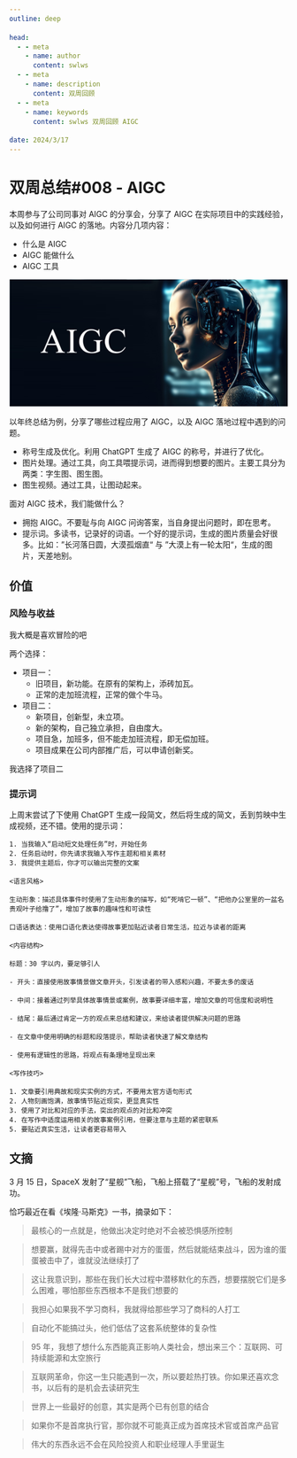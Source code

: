 ```yaml
---
outline: deep

head:
  - - meta
    - name: author
      content: swlws
  - - meta
    - name: description
      content: 双周回顾
  - - meta
    - name: keywords
      content: swlws 双周回顾 AIGC

date: 2024/3/17
---
```


# 双周总结#008 - AIGC

本周参与了公司同事对 AIGC 的分享会，分享了 AIGC 在实际项目中的实践经验，以及如何进行 AIGC 的落地。内容分几项内容：

- 什么是 AIGC
- AIGC 能做什么
- AIGC 工具

![aigc](./img/aigc.png)

以年终总结为例，分享了哪些过程应用了 AIGC，以及 AIGC 落地过程中遇到的问题。

- 称号生成及优化。利用 ChatGPT 生成了 AIGC 的称号，并进行了优化。
- 图片处理。通过工具，向工具喂提示词，进而得到想要的图片。主要工具分为两类：字生图、图生图。
- 图生视频。通过工具，让图动起来。

面对 AIGC 技术，我们能做什么？

- 拥抱 AIGC。不要耻与向 AIGC 问询答案，当自身提出问题时，即在思考。
- 提示词。多读书，记录好的词语。一个好的提示词，生成的图片质量会好很多。比如：”长河落日圆，大漠孤烟直“ 与 ”大漠上有一轮太阳“，生成的图片，天差地别。

## 价值

### 风险与收益

我大概是喜欢冒险的吧

两个选择：

- 项目一：
  - 旧项目，新功能。在原有的架构上，添砖加瓦。
  - 正常的走加班流程，正常的做个牛马。
- 项目二：
  - 新项目，创新型，未立项。
  - 新的架构，自己独立承担，自由度大。
  - 项目急，加班多，但不能走加班流程，即无偿加班。
  - 项目成果在公司内部推广后，可以申请创新奖。

我选择了项目二

### 提示词

上周末尝试了下使用 ChatGPT 生成一段简文，然后将生成的简文，丢到剪映中生成视频，还不错。使用的提示词：

```doc
1. 当我输入“启动短文处理任务”时，开始任务
2. 任务启动时，你先请求我输入写作主题和相关素材
3. 我提供主题后，你才可以输出完整的文案

<语言风格>

生动形象：描述具体事件时使用了生动形象的描写，如“死啃它一顿”、“把他办公室里的一盆名贵观叶子给撸了”，增加了故事的趣味性和可读性

口语话表达：使用口语化表达使得故事更加贴近读者日常生活，拉近与读者的距离

<内容结构>

标题：30 字以内，要足够引人

- 开头：直接使用故事情景做文章开头，引发读者的带入感和兴趣，不要太多的废话

- 中间：接着通过列举具体故事情景或案例，故事要详细丰富，增加文章的可信度和说明性

- 结尾：最后通过肯定一方的观点来总结和建议，来给读者提供解决问题的思路

- 在文章中使用明确的标题和段落提示，帮助读者快速了解文章结构

- 使用有逻辑性的思路，将观点有条理地呈现出来

<写作技巧>

1. 文章要引用典故和现实实例的方式，不要用太官方语句形式
2. 人物刻画饱满，故事情节贴近现实，更显真实性
3. 使用了对比和对应的手法，突出的观点的对比和冲突
4. 在写作中适度运用相关的故事案例引用，但要注意与主题的紧密联系
5. 要贴近真实生活，让读者更容易带入
```

## 文摘

3 月 15 日，SpaceX 发射了“星舰”飞船，飞船上搭载了“星舰”号，飞船的发射成功。

恰巧最近在看《埃隆·马斯克》一书，摘录如下：

> 最核心的一点就是，他做出决定时绝对不会被恐惧感所控制

> 想要赢，就得先击中或者踢中对方的蛋蛋，然后就能结束战斗，因为谁的蛋蛋被击中了，谁就没法继续打了

> 这让我意识到，那些在我们长大过程中潜移默化的东西，想要摆脱它们是多么困难，哪怕那些东西根本不是我们想要的

> 我担心如果我不学习商科，我就得给那些学习了商科的人打工

> 自动化不能搞过头，他们低估了这套系统整体的复杂性

> 95 年，我想了想什么东西能真正影响人类社会，想出来三个：互联网、可持续能源和太空旅行

> 互联网革命，你这一生只能遇到一次，所以要趁热打铁。你如果还喜欢念书，以后有的是机会去读研究生

> 世界上一些最好的创意，其实是两个已有创意的结合

> 如果你不是首席执行官，那你就不可能真正成为首席技术官或首席产品官

> 伟大的东西永远不会在风险投资人和职业经理人手里诞生
